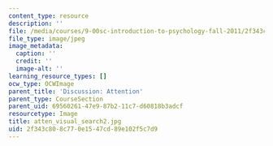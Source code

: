 ```yaml
---
content_type: resource
description: ''
file: /media/courses/9-00sc-introduction-to-psychology-fall-2011/2f343c808c770e1547cd89e102f5c7d9_atten_visual_search2.jpg
file_type: image/jpeg
image_metadata:
  caption: ''
  credit: ''
  image-alt: ''
learning_resource_types: []
ocw_type: OCWImage
parent_title: 'Discussion: Attention'
parent_type: CourseSection
parent_uid: 69560261-47e9-87b2-11c7-d60818b3adcf
resourcetype: Image
title: atten_visual_search2.jpg
uid: 2f343c80-8c77-0e15-47cd-89e102f5c7d9
---
```

